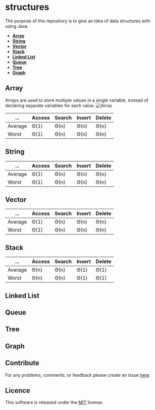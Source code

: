 # structures
The purpose of this repository is to give an idea of data structures with using Java.

- **[Array](#Array)**
- **[String](#String)**
- **[Vector](#Vector)**
- **[Stack](#Stack)**
- **[Linked List](#Linked-List)**
- **[Queue](#Queue)**
- **[Tree](#Tree)**
- **[Graph](#Graph)**

## Array
Arrays are used to store multiple values in a single variable, instead of declaring separate variables for each value.
<img src="https://i.ibb.co/KVvbRD2/Array.gif" alt="Array">

| ... | Access | Search | Insert | Delete |
| --- | --- | --- | --- | --- |
| Average | Θ(1) |	Θ(n) |	Θ(n) |	Θ(n) |
| Worst |	Θ(1) |	Θ(n) |	Θ(n) |	Θ(n) |

## String
| ... | Access | Search | Insert | Delete |
| --- | --- | --- | --- | --- |
| Average | Θ(1) |	Θ(n) |	Θ(n) |	Θ(n) |
| Worst |	Θ(1) |	Θ(n) |	Θ(n) |	Θ(n) |

## Vector
| ... | Access | Search | Insert | Delete |
| --- | --- | --- | --- | --- |
| Average | Θ(1) |	Θ(n) |	Θ(n) |	Θ(n) |
| Worst |	Θ(1) |	Θ(n) |	Θ(n) |	Θ(n) |

## Stack
| ... | Access | Search | Insert | Delete |
| --- | --- | --- | --- | --- |
| Average | Θ(n) |	Θ(n) |	Θ(1) |	Θ(1) |
| Worst |	Θ(n) |	Θ(n) |	Θ(1) |	Θ(1) |

## Linked List
## Queue
## Tree
## Graph

## Contribute
For any problems, comments, or feedback please create an issue [here](https://github.com/egnaf/structures).
<br>

## Licence
This software is released under the [MIT](http://mitlicense.org) license.
